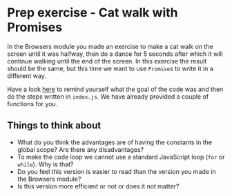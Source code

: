 # Prep exercise - Cat walk with Promises

In the Browsers module you made an exercise to make a cat walk on the screen until it was halfway, then do a dance for 5 seconds after which it will continue walking until the end of the screen. In this exercise the result should be the same, but this time we want to use `Promise`s to write it in a different way.

Have a look [here](https://github.com/HackYourFuture/Homework/tree/main/2-Browsers/Week1#exercise-5-the-cat-walk) to remind yourself what the goal of the code was and then do the steps written in `index.js`. We have already provided a couple of functions for you.

## Things to think about

- What do you think the advantages are of having the constants in the global scope? Are there any disadvantages?
- To make the code loop we cannot use a standard JavaScript loop (`for` or `while`). Why is that?
- Do you feel this version is easier to read than the version you made in the Browsers module?
- Is this version more efficient or not or does it not matter?